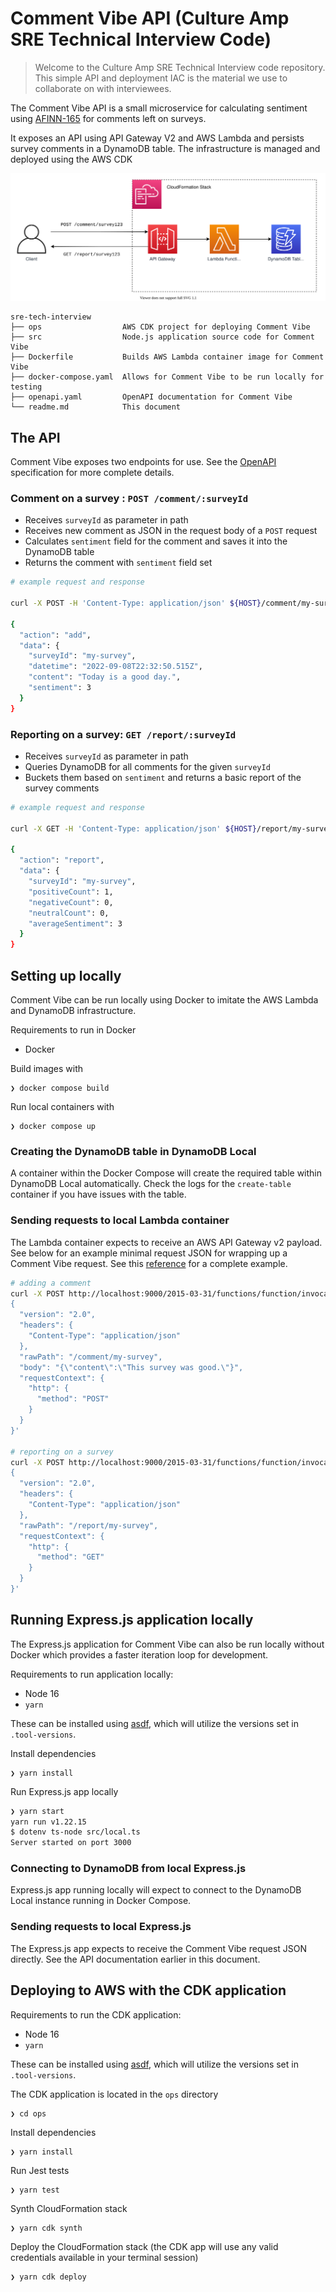 # Comment Vibe API (Culture Amp SRE Technical Interview Code)

> Welcome to the Culture Amp SRE Technical Interview code repository. This simple API and deployment IAC is the material we use to collaborate on with interviewees.

The Comment Vibe API is a small microservice for calculating sentiment using [AFINN-165](https://www.npmjs.com/package/sentiment) for comments left on surveys.

It exposes an API using API Gateway V2 and AWS Lambda and persists survey comments in a DynamoDB table. The infrastructure is managed and deployed using the AWS CDK

![Comment Vibe API Architecture Diagram](./docs/comment-vibe.svg)

```
sre-tech-interview
├── ops                  AWS CDK project for deploying Comment Vibe
├── src                  Node.js application source code for Comment Vibe
├── Dockerfile           Builds AWS Lambda container image for Comment Vibe
├── docker-compose.yaml  Allows for Comment Vibe to be run locally for testing
├── openapi.yaml         OpenAPI documentation for Comment Vibe
└── readme.md            This document
```

## The API

Comment Vibe exposes two endpoints for use. See the [OpenAPI](./openapi.yaml) specification for more complete details.

### Comment on a survey : `POST /comment/:surveyId`

- Receives `surveyId` as parameter in path
- Receives new comment as JSON in the request body of a `POST` request
- Calculates `sentiment` field for the comment and saves it into the DynamoDB table
- Returns the comment with `sentiment` field set

```sh
# example request and response

curl -X POST -H 'Content-Type: application/json' ${HOST}/comment/my-survey -d '{"content":"Today is a good day."}'

{
  "action": "add",
  "data": {
    "surveyId": "my-survey",
    "datetime": "2022-09-08T22:32:50.515Z",
    "content": "Today is a good day.",
    "sentiment": 3
  }
}
```

### Reporting on a survey: `GET /report/:surveyId`

- Receives `surveyId` as parameter in path
- Queries DynamoDB for all comments for the given `surveyId`
- Buckets them based on `sentiment` and returns a basic report of the survey comments

```sh
# example request and response

curl -X GET -H 'Content-Type: application/json' ${HOST}/report/my-survey

{
  "action": "report",
  "data": {
    "surveyId": "my-survey",
    "positiveCount": 1,
    "negativeCount": 0,
    "neutralCount": 0,
    "averageSentiment": 3
  }
}
```

## Setting up locally

Comment Vibe can be run locally using Docker to imitate the AWS Lambda and DynamoDB infrastructure.

Requirements to run in Docker
- Docker

Build images with

```
❯ docker compose build
```

Run local containers with

```
❯ docker compose up
```

### Creating the DynamoDB table in DynamoDB Local

A container within the Docker Compose will create the required table within DynamoDB Local automatically. Check the logs for the `create-table` container if you have issues with the table.

### Sending requests to local Lambda container

The Lambda container expects to receive an AWS API Gateway v2 payload. See below for an example minimal request JSON for wrapping up a Comment Vibe request. See this [reference](https://docs.aws.amazon.com/apigateway/latest/developerguide/http-api-develop-integrations-lambda.html) for a complete example.

```sh
# adding a comment
curl -X POST http://localhost:9000/2015-03-31/functions/function/invocations -d '
{
  "version": "2.0",
  "headers": {
    "Content-Type": "application/json"
  },
  "rawPath": "/comment/my-survey",
  "body": "{\"content\":\"This survey was good.\"}",
  "requestContext": {
    "http": {
      "method": "POST"
    }
  }
}'

# reporting on a survey
curl -X POST http://localhost:9000/2015-03-31/functions/function/invocations -d '
{
  "version": "2.0",
  "headers": {
    "Content-Type": "application/json"
  },
  "rawPath": "/report/my-survey",
  "requestContext": {
    "http": {
      "method": "GET"
    }
  }
}'
```


## Running Express.js application locally

The Express.js application for Comment Vibe can also be run locally without Docker which provides a faster iteration loop for development.

Requirements to run application locally:
- Node 16
- `yarn`

These can be installed using [asdf](https://asdf-vm.com/guide/getting-started.html), which will utilize the versions set in `.tool-versions`.

Install dependencies

```
❯ yarn install
```

Run Express.js app locally

```sh
❯ yarn start
yarn run v1.22.15
$ dotenv ts-node src/local.ts
Server started on port 3000
```

### Connecting to DynamoDB from local Express.js

Express.js app running locally will expect to connect to the DynamoDB Local instance running in Docker Compose.

### Sending requests to local Express.js

The Express.js app expects to receive the Comment Vibe request JSON directly. See the API documentation earlier in this document.

## Deploying to AWS with the CDK application

Requirements to run the CDK application:
- Node 16
- `yarn`

These can be installed using [asdf](https://asdf-vm.com/guide/getting-started.html), which will utilize the versions set in `.tool-versions`.

The CDK application is located in the `ops` directory

```
❯ cd ops
```

Install dependencies

```
❯ yarn install
```

Run Jest tests

```
❯ yarn test
```

Synth CloudFormation stack

```
❯ yarn cdk synth
```

Deploy the CloudFormation stack (the CDK app will use any valid credentials available in your terminal session)

```
❯ yarn cdk deploy
```
